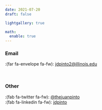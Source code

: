 ```yaml
---
date: 2021-07-20
draft: false

lightgallery: true

math:
  enable: true
---
```


### Email

:(far fa-envelope fa-fw): [jdpinto2@illinois.edu](mailto:jdpinto2@illinois.edu)

</br>

### Other

:(fab fa-twitter fa-fw): [@thejuanpinto](https://twitter.com/thejuanpinto)\
:(fab fa-linkedin fa-fw): [jdpinto](https://linkedin.com/in/jdpinto)
